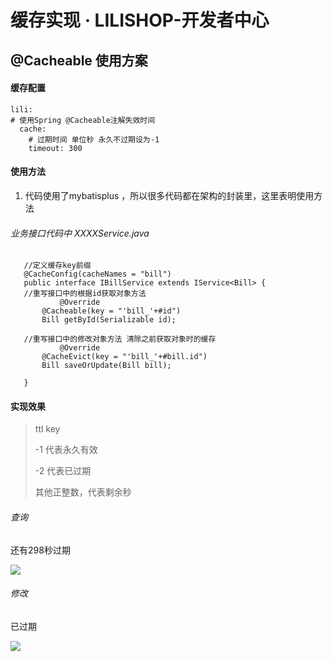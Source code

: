 # 缓存实现 · LILISHOP-开发者中心
@Cacheable 使用方案[](#cacheable-使用方案)
----------------------------------

#### 缓存配置[](#缓存配置)

```
lili:
# 使用Spring @Cacheable注解失效时间
  cache:
    # 过期时间 单位秒 永久不过期设为-1
    timeout: 300

```

#### 使用方法[](#使用方法)

1.  代码使用了mybatisplus ，所以很多代码都在架构的封装里，这里表明使用方法

###### 业务接口代码中 XXXXService.java

```
   //定义缓存key前缀
   @CacheConfig(cacheNames = "bill")
   public interface IBillService extends IService<Bill> {
   //重写接口中的根据id获取对象方法
           @Override
       @Cacheable(key = "'bill_'+#id")
       Bill getById(Serializable id);

   //重写接口中的修改对象方法 清除之前获取对象时的缓存
           @Override
       @CacheEvict(key = "'bill_'+#bill.id")
       Bill saveOrUpdate(Bill bill);

   }

```

#### 实现效果[](#实现效果)

> ttl key
> 
> \-1 代表永久有效
> 
> \-2 代表已过期
> 
> 其他正整数，代表剩余秒

###### 查询

还有298秒过期

![](https://docs.pickmall.cn/development/images/image-20200619154137378.png)

###### 修改

已过期

![](https://docs.pickmall.cn/development/images/image-20200619154033908.png)